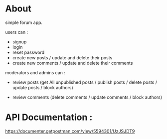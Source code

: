 # About

simple forum app.

users can :

- signup
- login
- reset password
- create new posts / update and delete their posts
- create new comments / update and delete their comments

moderators and admins can :

- review posts (get All unpublished posts / publish posts / delete posts / update posts / block authors)

- review comments (delete comments / update comments / block authors)

# API Documentation :

https://documenter.getpostman.com/view/5594301/UzJSJDT9
